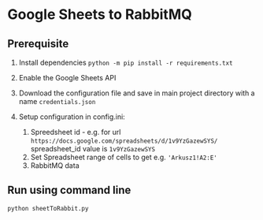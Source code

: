 # Google Sheets to RabbitMQ

## Prerequisite

1. Install dependencies
`python -m pip install -r requirements.txt`

2. Enable the Google Sheets API
3. Download the configuration file and save in main project directory with a name `credentials.json`
4. Setup configuration in config.ini:
    1. Spreedsheet id  - e.g. for url `https://docs.google.com/spreadsheets/d/1v9YzGazewSYS/`
    spreadsheet_id value is `1v9YzGazewSYS`
    2. Set Spreadsheet range of cells to get e.g. `'Arkusz1!A2:E'`
    3. RabbitMQ data

## Run using command line
`python sheetToRabbit.py`